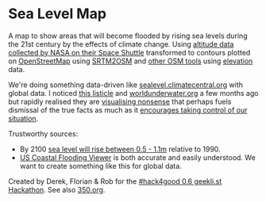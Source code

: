 Sea Level Map
=============

A map to show areas that will become flooded by rising sea levels during the 21st century by the effects of climate change.
Using [altitude data collected by NASA on their Space Shuttle](http://en.wikipedia.org/wiki/SRTM) transformed to contours plotted on [OpenStreetMap](http://leafletjs.com/) using [SRTM2OSM](http://wiki.openstreetmap.org/wiki/Srtm2Osm) and [other OSM tools](http://wiki.openstreetmap.org/wiki/Relief_maps) using [elevation](http://wiki.openstreetmap.org/wiki/Key:ele) data.

We're doing something data-driven like [sealevel.climatecentral.org](http://sealevel.climatecentral.org/surgingseas/place/cities/LA/New_Orleans#show=cities&center=10/30.0331/-89.8826) with global data.
I noticed [this listicle](http://mashable.com/2013/04/05/climate-change-flood-american-cities/) and [worldunderwater.org](http://mashable.com/2014/05/08/sea-level-rise-visualization/) a few months ago but rapidly realised they are [visualising nonsense](http://worldunderwater.org/#/latlon/35.3605555,138.72777769999993&addr=Mt_Fuji,_Kitayama,_Fujinomiya,_Shizuoka,_Japan) that perhaps fuels dismissal of the true facts as much as it [encourages taking control of our situation](http://youtu.be/UKE1G1a1avo).

Trustworthy sources:

- By 2100 [sea level will rise between 0.5 - 1.1m](http://www.climatechange.gov.au/climate-change/adapting-climate-change/australias-coasts-and-climate-change/mapping-sea-level-rise) relative to 1990.
- [US Coastal Flooding Viewer](http://csc.noaa.gov/slr/viewer/) is both accurate and easily understood. We want to create something like this for global data.

Created by Derek, Florian & Rob for the [#hack4good 0.6 geekli.st Hackathon](https://geekli.st/hackathon/hack4good-06/project/5414211411aa1b810bacc7d6). See also [350.org](http://world.350.org/uk-gps/).